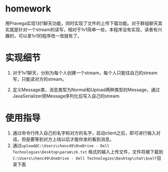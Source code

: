 # homework
用Pravega实现1对1聊天功能，同时实现了文件的上传下载功能。对于群组聊天其实就是针对一个stream的读写，相对于1v1简单一些，本程序没有实现，读者有兴趣的，可以拿1v1的程序改一改就有了。


# 实现细节

1. 对于1v1聊天，分别为每个人创建一个stream，每个人只能往自己的stream写，只能读对方的stream。

2. 定义Message类，消息类型为Normal和Upload两种类型的Message，通过JavaSerializer把Message序列化后写入自己的stream.


# 使用指导

1. 通过命令行传入自己的名字和对方的名字，启动client之后，即可进行输入对话，但是要等到对方上线以后才能你发的看到消息。
2. 通过`upload@C:\Users\chenc49\OneDrive - Dell Technologies\Desktop\param\zk.txt` 格式的输入上传文件，文件将被下载到`C:\Users\chenc49\OneDrive - Dell Technologies\Desktop\chat\$self`目录下面
